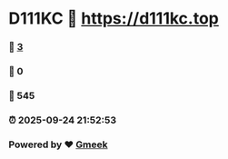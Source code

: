 # D111KC :link: https://d111kc.top 
### :page_facing_up: [3](https://d111kc.top/tag.html) 
### :speech_balloon: 0 
### :hibiscus: 545 
### :alarm_clock: 2025-09-24 21:52:53 
### Powered by :heart: [Gmeek](https://github.com/Meekdai/Gmeek)
